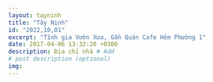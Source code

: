 ```yaml
---
layout: tayninh
title: "Tây Ninh"
id: "2022,10,01"
excerpt: "Tĩnh gia Vườn Xưa, Gần Quán Cafe Hẻm Phường 1"
date: 2017-04-06 13:32:20 +0300
description: Địa chỉ nhà # Add
# post description (optional)
img:
---
```


